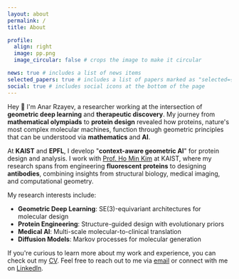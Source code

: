 ```yaml
---
layout: about
permalink: /
title: About

profile:
  align: right
  image: pp.png
  image_circular: false # crops the image to make it circular

news: true # includes a list of news items
selected_papers: true # includes a list of papers marked as "selected={true}"
social: true # includes social icons at the bottom of the page
---
```


Hey 👋 I'm Anar Rzayev, a researcher working at the intersection of **geometric deep learning** and **therapeutic discovery**. My journey from **mathematical olympiads** to **protein design** revealed how proteins, nature's most complex molecular machines, function through geometric principles that can be understood via **mathematics** and **AI**.

At **KAIST** and **EPFL**, I develop "**context-aware geometric AI**" for protein design and analysis. I work with [Prof. Ho Min Kim](https://pure.kaist.ac.kr/en/persons/ho-min-kim) at KAIST, where my research spans from engineering **fluorescent proteins** to designing **antibodies**, combining insights from structural biology, medical imaging, and computational geometry.

My research interests include:

- **Geometric Deep Learning**: SE(3)-equivariant architectures for molecular design
- **Protein Engineering**: Structure-guided design with evolutionary priors
- **Medical AI**: Multi-scale molecular-to-clinical translation
- **Diffusion Models**: Markov processes for molecular generation

If you're curious to learn more about my work and experience, you can check out my [CV](https://anar-rzayev.github.io/assets/pdf/CV.pdf). Feel free to reach out to me via [email](mailto:rzayev.anar1@kaist.ac.kr) or connect with me on [LinkedIn](https://linkedin.com/in/anar~rzayev).
